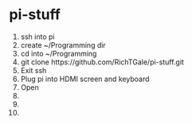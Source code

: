 # pi-stuff

<ol>
    <li>ssh into pi</li>
    <li>create ~/Programming dir</li>
    <li>cd into ~/Programming</li>
    <li>git clone https://github.com/RichTGale/pi-stuff.git</li>
    <li>Exit ssh</li>
    <li>Plug pi into HDMI screen and keyboard</li>
    <li>Open</li>
    <li></li>
    <li></li>
    <li></li>
</ol>
